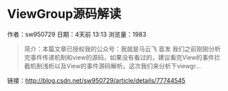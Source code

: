 # ViewGroup源码解读
作者：sw950729
日期：4天前 13:13
浏览量：1983
> 简介：本篇文章已授权我的公众号：我就是马云飞 首发 我们之前刚刚分析完事件传递机制和view的源码，如果没有看过的，建议看完View的事件拦截机制浅析以及View的事件源码解析。这次我们来分析下viewgr...

 链接：http://blog.csdn.net/sw950729/article/details/77744545
